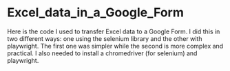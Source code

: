 # Excel_data_in_a_Google_Form
Here is the code I used to transfer Excel data to a Google Form. I did this in two different ways: one using the selenium library and the other with playwright. The first one was simpler while the second is more complex and practical. I also needed to install a chromedriver (for selenium) and playwright.

